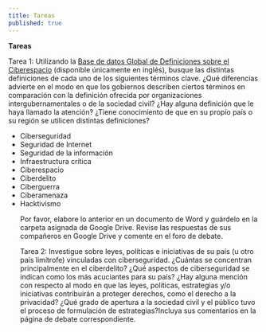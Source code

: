 ```yaml
---
title: Tareas
published: true
---
```


**Tareas**

Tarea 1: Utilizando la <a href="http://cyberdefinitions.newamerica.org/" target="_blank">Base de datos Global de Definiciones sobre el Ciberespacio</a>
(disponible únicamente en inglés), busque las distintas definiciones de cada uno de los siguientes términos clave. ¿Qué diferencias advierte en el modo en que los gobiernos describen ciertos términos en comparación con la definición ofrecida por organizaciones intergubernamentales o de la sociedad civil? ¿Hay alguna definición que le haya llamado la atención? ¿Tiene conocimiento de que en su propio país o su región se utilicen distintas definiciones?
 
 <ul><li>Ciberseguridad
 <li>Seguridad de Internet
 <li>Seguridad de la información
 <li>Infraestructura crítica
 <li>Ciberespacio
 <li>Ciberdelito
 <li>Ciberguerra
 <li>Ciberamenaza
 <li>Hacktivismo

 Por favor, elabore lo anterior en un documento de Word y guárdelo en la carpeta asignada de Google Drive. 
 Revise las respuestas de sus compañeros en Google Drive y comente en el foro de debate.

Tarea 2: Investigue sobre leyes, políticas e iniciativas de su país (u otro país limítrofe) vinculadas con ciberseguridad. ¿Cuántas se concentran principalmente en el ciberdelito? ¿Qué aspectos de ciberseguridad se indican como los más acuciantes para su país? ¿Hay alguna mención con respecto al modo en que las leyes, políticas, estrategias y/o iniciativas contribuirán a proteger derechos, como el derecho a la privacidad? ¿Qué grado de apertura a la sociedad civil y el público tuvo el proceso de formulación de estrategias?Incluya sus comentarios en la página de debate correspondiente.
